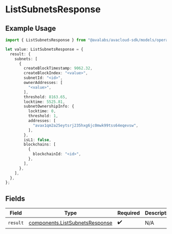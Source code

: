 # ListSubnetsResponse

## Example Usage

```typescript
import { ListSubnetsResponse } from "@avalabs/avacloud-sdk/models/operations";

let value: ListSubnetsResponse = {
  result: {
    subnets: [
      {
        createBlockTimestamp: 9062.32,
        createBlockIndex: "<value>",
        subnetId: "<id>",
        ownerAddresses: [
          "<value>",
        ],
        threshold: 8163.65,
        locktime: 5525.81,
        subnetOwnershipInfo: {
          locktime: 0,
          threshold: 1,
          addresses: [
            "avax1qm2a25eytsrj235hxg6jc0mwk99tss64eqevsw",
          ],
        },
        isL1: false,
        blockchains: [
          {
            blockchainId: "<id>",
          },
        ],
      },
    ],
  },
};
```

## Fields

| Field                                                                            | Type                                                                             | Required                                                                         | Description                                                                      |
| -------------------------------------------------------------------------------- | -------------------------------------------------------------------------------- | -------------------------------------------------------------------------------- | -------------------------------------------------------------------------------- |
| `result`                                                                         | [components.ListSubnetsResponse](../../models/components/listsubnetsresponse.md) | :heavy_check_mark:                                                               | N/A                                                                              |